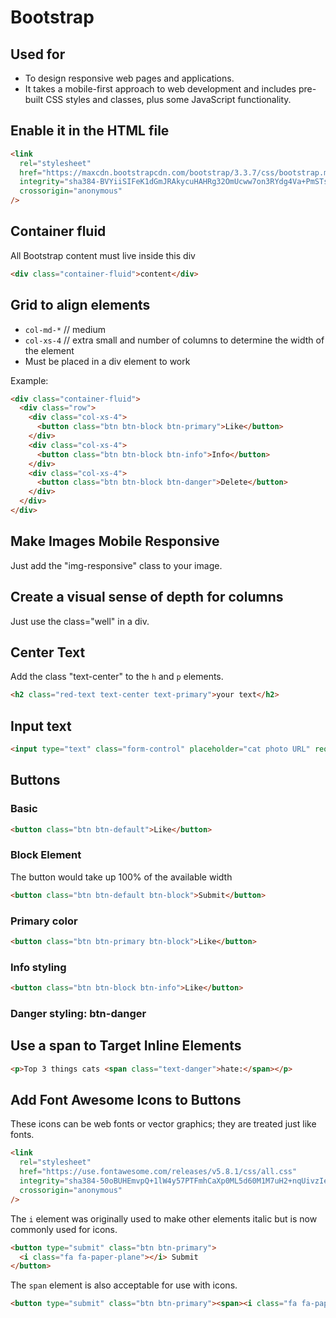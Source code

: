 # Bootstrap

## Used for

- To design responsive web pages and applications.
- It takes a mobile-first approach to web development and includes pre-built CSS styles and classes, plus some JavaScript functionality.

## Enable it in the HTML file

```html
<link
  rel="stylesheet"
  href="https://maxcdn.bootstrapcdn.com/bootstrap/3.3.7/css/bootstrap.min.css"
  integrity="sha384-BVYiiSIFeK1dGmJRAkycuHAHRg32OmUcww7on3RYdg4Va+PmSTsz/K68vbdEjh4u"
  crossorigin="anonymous"
/>
```

## Container fluid

All Bootstrap content must live inside this div

```html
<div class="container-fluid">content</div>
```

## Grid to align elements

- `col-md-*` // medium
- `col-xs-4` // extra small and number of columns to determine the width of the element
- Must be placed in a div element to work

Example:

```html
<div class="container-fluid">
  <div class="row">
    <div class="col-xs-4">
      <button class="btn btn-block btn-primary">Like</button>
    </div>
    <div class="col-xs-4">
      <button class="btn btn-block btn-info">Info</button>
    </div>
    <div class="col-xs-4">
      <button class="btn btn-block btn-danger">Delete</button>
    </div>
  </div>
</div>
```

## Make Images Mobile Responsive

Just add the "img-responsive" class to your image.

## Create a visual sense of depth for columns

Just use the class="well" in a div.

## Center Text

Add the class "text-center" to the `h` and `p` elements.

```html
<h2 class="red-text text-center text-primary">your text</h2>
```

## Input text

```html
<input type="text" class="form-control" placeholder="cat photo URL" required />
```

## Buttons

### Basic

```html
<button class="btn btn-default">Like</button>
```

### Block Element

The button would take up 100% of the available width

```html
<button class="btn btn-default btn-block">Submit</button>
```

### Primary color

```html
<button class="btn btn-primary btn-block">Like</button>
```

### Info styling

```html
<button class="btn btn-block btn-info">Like</button>
```

### Danger styling: btn-danger

## Use a span to Target Inline Elements

```html
<p>Top 3 things cats <span class="text-danger">hate:</span></p>
```

## Add Font Awesome Icons to Buttons

These icons can be web fonts or vector graphics; they are treated just like fonts.

```html
<link
  rel="stylesheet"
  href="https://use.fontawesome.com/releases/v5.8.1/css/all.css"
  integrity="sha384-50oBUHEmvpQ+1lW4y57PTFmhCaXp0ML5d60M1M7uH2+nqUivzIebhndOJK28anvf"
  crossorigin="anonymous"
/>
```

The `i` element was originally used to make other elements italic but is now commonly used for icons.

```html
<button type="submit" class="btn btn-primary">
  <i class="fa fa-paper-plane"></i> Submit
</button>
```

The `span` element is also acceptable for use with icons.

```html
<button type="submit" class="btn btn-primary"><span><i class="fa fa-paper-plane"></i></span> Submit</button>
```
